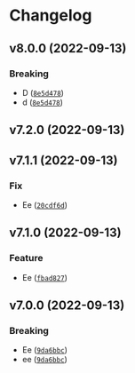 # Changelog

<!--next-version-placeholder-->

## v8.0.0 (2022-09-13)
### Breaking
* D ([`8e5d478`](https://github.com/Youngmin-An/test-pipeline-as-code/commit/8e5d4787564f85c2ad0c6c74ae489d1a63070595))
* d ([`8e5d478`](https://github.com/Youngmin-An/test-pipeline-as-code/commit/8e5d4787564f85c2ad0c6c74ae489d1a63070595))

## v7.2.0 (2022-09-13)


## v7.1.1 (2022-09-13)
### Fix
* Ee ([`20cdf6d`](https://github.com/Youngmin-An/test-pipeline-as-code/commit/20cdf6dac8381b02d3861f0cd355307aa4b1be6c))

## v7.1.0 (2022-09-13)
### Feature
* Ee ([`fbad827`](https://github.com/Youngmin-An/test-pipeline-as-code/commit/fbad8279ea22bf549b79214f15f57ed4c59a5831))

## v7.0.0 (2022-09-13)
### Breaking
* Ee ([`9da6bbc`](https://github.com/Youngmin-An/test-pipeline-as-code/commit/9da6bbc5935d773e53b799ffea34d8788953a343))
* ee ([`9da6bbc`](https://github.com/Youngmin-An/test-pipeline-as-code/commit/9da6bbc5935d773e53b799ffea34d8788953a343))
